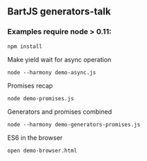 ## BartJS generators-talk

### Examples require node > 0.11:

    npm install

Make yield wait for async operation

    node --harmony demo-async.js

Promises recap

    node demo-promises.js

Generators and promises combined

    node --harmony demo-generators-promises.js

ES6 in the browser

    open demo-browser.html
